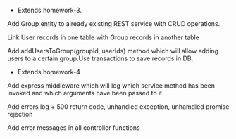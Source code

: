 - Extends homework-3.

Add Group entity to already existing REST service with CRUD operations.

Link User records in one table with Group records in another table

Add addUsersToGroup(groupId, userIds) method which will allow adding users to a certain group.Use transactions to save records in DB.

- Extends homework-4

Add express middleware which will log which service method has been invoked and which arguments have been passed to it.

Add errors log + 500 return code, unhandled exception, unhamdled promise rejection

Add error messages in all controller functions